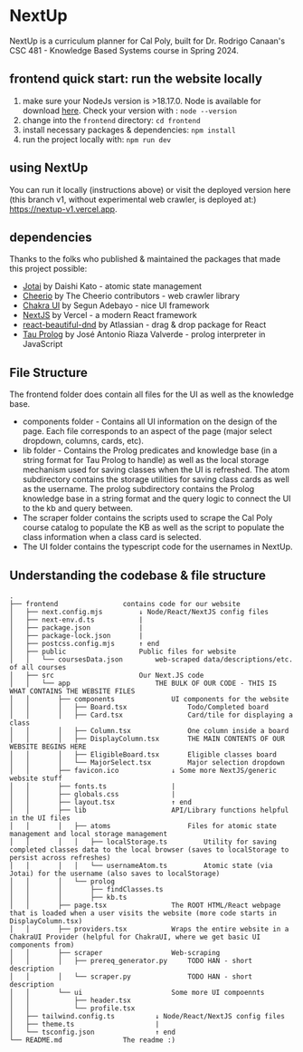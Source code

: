 # NextUp

NextUp is a curriculum planner for Cal Poly, built for Dr. Rodrigo Canaan's CSC 481 - Knowledge Based Systems course in Spring 2024. 

## frontend quick start: run the website locally
1. make sure your NodeJs version is >18.17.0. Node is available for download [here](https://nodejs.org/en/download/package-manager). Check your version with : `node --version`
2. change into the `frontend` directory: `cd frontend`
3. install necessary packages & dependencies: `npm install`
4. run the project locally with: `npm run dev`

## using NextUp
You can run it locally (instructions above) or visit the deployed version here (this branch v1, without experimental web crawler, is deployed at:) https://nextup-v1.vercel.app. 

## dependencies
Thanks to the folks who published & maintained the packages that made this project possible:
* [Jotai](https://jotai.org/) by Daishi Kato - atomic state management
* [Cheerio](https://cheerio.js.org/) by The Cheerio contributors - web crawler library
* [Chakra UI](https://v2.chakra-ui.com/) by Segun Adebayo - nice UI framework
* [NextJS](nextjs.org) by Vercel - a modern React framework
* [react-beautiful-dnd](https://github.com/atlassian/react-beautiful-dnd) by Atlassian - drag & drop package for React
* [Tau Prolog](http://tau-prolog.org/) by José Antonio Riaza Valverde - prolog interpreter in JavaScript

## File Structure
The frontend folder does contain all files for the UI as well as the knowledge base.

* components folder - Contains all UI information on the design of the page. Each file corresponds to an aspect of the page (major select dropdown, columns, cards, etc).
* lib folder - Contains the Prolog predicates and knowledge base (in a string format for Tau Prolog to handle) as well as the local storage mechanism used for saving classes when the UI is refreshed. The atom subdirectory contains the storage utilities for saving class cards as well as the username. The prolog subdirectory contains the Prolog knowledge base in a string format and the query logic to connect the UI to the kb and query between.
* The scraper folder contains the scripts used to scrape the Cal Poly course catalog to populate the KB as well as the script to populate the class information when a class card is selected.
* The UI folder contains the typescript code for the usernames in NextUp.

## Understanding the codebase & file structure
```
.
├── frontend                contains code for our website
│   ├── next.config.mjs         ↓ Node/React/NextJS config files 
│   ├── next-env.d.ts           |
│   ├── package.json            |
│   ├── package-lock.json       |
│   ├── postcss.config.mjs      ↑ end
│   ├── public                  Public files for website
│   │   └── coursesData.json        web-scraped data/descriptions/etc. of all courses
│   ├── src                     Our Next.JS code
│   │   └── app                     THE BULK OF OUR CODE - THIS IS WHAT CONTAINS THE WEBSITE FILES
│   │       ├── components              UI components for the website
│   │       │   ├── Board.tsx               Todo/Completed board
│   │       │   ├── Card.tsx                Card/tile for displaying a class 
│   │       │   ├── Column.tsx              One column inside a board
│   │       │   ├── DisplayColumn.tsx       THE MAIN CONTENTS OF OUR WEBSITE BEGINS HERE 
│   │       │   ├── EligibleBoard.tsx       Eligible classes board
│   │       │   └── MajorSelect.tsx         Major selection dropdown
│   │       ├── favicon.ico             ↓ Some more NextJS/generic website stuff
│   │       ├── fonts.ts                |
│   │       ├── globals.css             |
│   │       ├── layout.tsx              ↑ end
│   │       ├── lib                     API/Library functions helpful in the UI files 
│   │       │   ├── atoms                   Files for atomic state management and local storage management
│   │       │   │   ├── localStorage.ts         Utility for saving completed classes data to the local browser (saves to localStorage to persist across refreshes)
│   │       │   │   └── usernameAtom.ts         Atomic state (via Jotai) for the username (also saves to localStorage)
│   │       │   └── prolog
│   │       │       ├── findClasses.ts  
│   │       │       ├── kb.ts
│   │       ├── page.tsx                The ROOT HTML/React webpage that is loaded when a user visits the website (more code starts in DisplayColumn.tsx)
│   │       ├── providers.tsx           Wraps the entire website in a ChakraUI Provider (helpful for ChakraUI, where we get basic UI components from)
│   │       ├── scraper                 Web-scraping 
│   │       │   ├── prereq_generator.py     TODO HAN - short description
│   │       │   └── scraper.py              TODO HAN - short description
│   │       └── ui                      Some more UI compoennts
│   │           ├── header.tsx
│   │           └── profile.tsx
│   ├── tailwind.config.ts          ↓ Node/React/NextJS config files
│   ├── theme.ts                    | 
│   └── tsconfig.json               ↑ end
└── README.md               The readme :)
```
